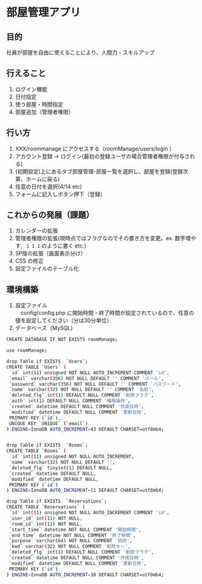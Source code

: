 # 部屋管理アプリ


## 目的
社員が部屋を自由に使えることにより、人間力・スキルアップ

## 行えること
1. ログイン機能
2. 日付指定
3. 使う部屋・時間指定  
4. 部屋追加（管理者権限）

## 行い方
1. XXX/roommanage にアクセスする（roomManage/users/login ）
2. アカウント登録 -> ログイン(最初の登録ユーザの場合管理者権限が付与される)
3. (初期設定)上にあるタブ部屋管理-部屋一覧を選択し、部屋を登録(登録次第、ホームに戻る)
4. 任意の日付を選択(4/14 etc)
5. フォームに記入しボタン押下（登録）


## これからの発展（課題）
1. カレンダーの拡張  
2. 管理者権限の拡張(現時点ではフラグなのでその書き方を変更。ex. 数字増やす, ` 1 1 1` のように書く etc.)
3. SP版の拡張（画面表示分け）
4. CSS の修正
5. 設定ファイルのテーブル化

## 環境構築
1. 設定ファイル  
　config/config.php  に開始時間・終了時間が設定されているので、任意の値を設定してください（分は30分単位）
2. データベース（MySQL）
 ```bash
CREATE DATABASE IF NOT EXISTS roomManage;

use roomManage;

drop Table if EXISTS  `Users`;
CREATE TABLE `Users` (
  `id` int(11) unsigned NOT NULL AUTO_INCREMENT COMMENT 'id',
  `email` varchar(356) NOT NULL DEFAULT '' COMMENT 'メール',
  `password` varchar(356) NOT NULL DEFAULT '' COMMENT 'パスワード',
  `name` varchar(32) NOT NULL DEFAULT '' COMMENT '名前',
  `deleted_flg` int(1) DEFAULT NULL COMMENT '削除フラグ',
  `auth` int(1) DEFAULT NULL COMMENT '権限操作',
  `created` datetime DEFAULT NULL COMMENT '作成日時',
  `modified` datetime DEFAULT NULL COMMENT '更新日時',
  PRIMARY KEY (`id`),
  UNIQUE KEY `UNIQUE` (`email`)
) ENGINE=InnoDB AUTO_INCREMENT=43 DEFAULT CHARSET=utf8mb4;


drop Table if EXISTS  `Rooms`;
CREATE TABLE `Rooms` (
  `id` int(11) unsigned NOT NULL AUTO_INCREMENT,
  `name` varchar(32) NOT NULL DEFAULT '',
  `deleted_flg` tinyint(1) DEFAULT NULL,
  `created` datetime DEFAULT NULL,
  `modified` datetime DEFAULT NULL,
  PRIMARY KEY (`id`)
) ENGINE=InnoDB AUTO_INCREMENT=11 DEFAULT CHARSET=utf8mb4;

drop Table if EXISTS  `Reservations`;
CREATE TABLE `Reservations` (
  `id` int(11) unsigned NOT NULL AUTO_INCREMENT COMMENT 'id',
  `user_id` int(11) NOT NULL,
  `room_id` int(11) NOT NULL,
  `start_time` datetime NOT NULL COMMENT '開始時間',
  `end_time` datetime NOT NULL COMMENT '終了時間',
  `purpose` varchar(64) NOT NULL COMMENT '目的',
  `kwd` varchar(32) NOT NULL COMMENT '削除キー',
  `deleted_flg` int(1) DEFAULT NULL COMMENT '削除フラグ',
  `created` datetime DEFAULT NULL COMMENT '作成日時',
  `modified` datetime DEFAULT NULL COMMENT '更新日時',
  PRIMARY KEY (`id`)
) ENGINE=InnoDB AUTO_INCREMENT=30 DEFAULT CHARSET=utf8mb4; 
 ```
